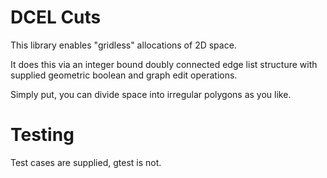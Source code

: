 # DCEL Cuts

This library enables "gridless" allocations of 2D space.

It does this via an integer bound doubly connected edge list structure with supplied geometric boolean and graph edit operations.

Simply put, you can divide space into irregular polygons as you like.

# Testing

Test cases are supplied, gtest is not.